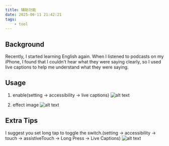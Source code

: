```yaml
---
title: 辅助功能
date: 2025-06-11 21:42:21
tags:
    - tool
---
```



## Background 

Recently, I started learning English again. When I listened to podcasts on my iPhone, I found that I couldn't hear what they were saying clearly, so I used live captions to help me understand what they were saying.


## Usage


1. enable(setting -> accessibility -> live captions)
![alt text](/images/accessibility.png)


2. effect image
![alt text](/images/accessibility2.png)



## Extra Tips

I suggest you set long tap to toggle the switch.(setting -> accessibility -> touch -> assistiveTouch -> Long Press -> Live Captions)
![alt text](/images/accessibility3.png)
